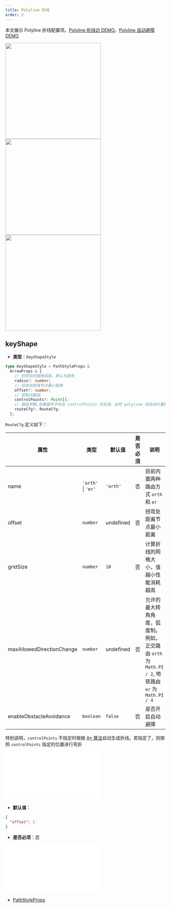 ```yaml
---
title: Polyline 折线
order: 2
---
```


本文展示 Polyline 折线配置项。[Polyline 折线边 DEMO](/zh/examples/item/defaultEdges/#polyline1)。[Polyline 自动避障 DEMO](/zh/examples/item/defaultEdges#polyline3)

<img src="https://mdn.alipayobjects.com/huamei_qa8qxu/afts/img/A*snNhSbjzg9EAAAAAAAAAAAAADmJ7AQ/original" width=300 />

<img src="https://mdn.alipayobjects.com/huamei_qa8qxu/afts/img/A*mxXeT7xiFVQAAAAAAAAAAAAADmJ7AQ/original" width=300>

<img src="https://mdn.alipayobjects.com/huamei_qa8qxu/afts/img/A*gIZGQ4PokaMAAAAAAAAAAAAADmJ7AQ/original" width=300>

## keyShape

- **类型**：`KeyShapeStyle`

```ts
type KeyShapeStyle = PathStyleProps &
  ArrowProps & {
    // 拐弯处的圆角弧度，默认为直角
    radius?: number;
    // 拐弯处距离节点最小距离
    offset?: number;
    // 控制点数组
    controlPoints?: Point[];
    // 路由参数,在数据中不存在 controlPoints 时生效，此时 polyline 将自动计算路径
    routeCfg?: RouteCfg;
  };
```

`RouteCfg` 定义如下：

| 属性                      | 类型               | 默认值    | 是否必须 | 说明                                                                                               |
| ------------------------- | ------------------ | --------- | -------- | -------------------------------------------------------------------------------------------------- |
| name                      | `'orth'` \| `'er'` | `'orth'`  | 否       | 目前内置两种路由方式 `orth` 和 `er`                                                                |
| offset                    | `number`           | undefined | 否       | 拐弯处距离节点最小距离                                                                             |
| gridSize                  | `number`           | `10`      | 否       | 计算折线的网格大小，值越小性能消耗越高                                                             |
| maxAllowedDirectionChange | `number`           | undefined | 否       | 允许的最大转角角度，弧度制。例如，正交路由 `orth` 为 `Math.PI / 2`, 地铁路由 `er` 为 `Math.PI / 4` |
| enableObstacleAvoidance   | `boolean`          | `false`   | 否       | 是否开启自动避障                                                                                   |

特别说明，`controlPoints` 不指定时根据 [A\* 算法](https://www.yuque.com/antv/blog/eyi70n)自动生成折线。若指定了，则按照 `controlPoints` 指定的位置进行弯折

<embed src="../../../common/ArrowStyle.zh.md"></embed>

- **默认值**：

```json
{
  "offset": 2
}
```

- **是否必须**：否

<embed src="../../../common/EdgeShapeStyles.zh.md"></embed>

- [PathStyleProps](../../shape/PathStyleProps.zh.md)
